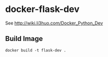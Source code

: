# docker-flask-dev
See http://wiki.li3huo.com/Docker_Python_Dev

## Build Image

`docker build -t flask-dev .`